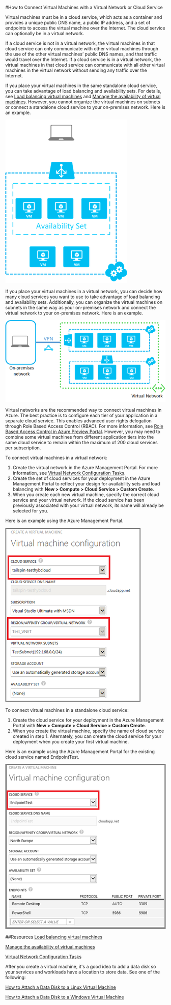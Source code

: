 <properties authors="kathydav" editor="tysonn" manager="timlt" /> 


#How to Connect Virtual Machines with a Virtual Network or Cloud Service

Virtual machines must be in a cloud service, which acts as a container and provides a unique public DNS name, a public IP address, and a set of endpoints to access the virtual machine over the Internet. The cloud service can optionally be in a virtual network. 

If a cloud service is not in a virtual network, the virtual machines in that cloud service can only communicate with other virtual machines through the use of the other virtual machines’ public DNS names, and that traffic would travel over the Internet. If a cloud service is in a virtual network,  the virtual machines in that cloud service can communicate with all other virtual machines in the virtual network without sending any traffic over the Internet.

If you place your virtual machines in the same standalone cloud service, you can take advantage of load balancing and availability sets. For details, see [Load balancing virtual machines](../articles/load-balance-virtual-machines.md) and [Manage the availability of virtual machines](../articles/manage-availability-virtual-machines.md). However, you cannot organize the virtual machines on subnets or connect a standalone cloud service to your on-premises network. Here is an example.

![Virtual machines in a standalone cloud service](./media/howto-connect-vm-cloud-service/CloudServiceExample.png)
 
If you place your virtual machines in a virtual network, you can decide how many cloud services you want to use to take advantage of load balancing and availability sets. Additionally, you can organize the virtual machines on subnets in the same way as your on-premises network and connect the virtual network to your on-premises network. Here is an example.

![Virtual machines in a virtual network](./media/howto-connect-vm-cloud-service/VirtualNetworkExample.png)

Virtual networks are the recommended way to connect virtual machines in Azure. The best practice is to configure each tier of your application in a separate cloud service. This enables advanced user rights delegation through Role Based Access Control (RBAC). For more information, see [Role Based Access Control in Azure Preview Portal](../articles/role-based-access-control-configure.md). However, you may need to combine some virtual machines from different application tiers into the same cloud service to remain within the maximum of 200 cloud services per subscription.

To connect virtual machines in a virtual network:

1.	Create the virtual network in the Azure Management Portal. For more information, see [Virtual Network Configuration Tasks](https://msdn.microsoft.com/library/azure/jj156206.aspx).
2.	Create the set of cloud services for your deployment in the Azure Management Portal to reflect your design for availability sets and load balancing with **New > Compute > Cloud Service > Custom Create**.
3.	When you create each new virtual machine, specify the correct cloud service and your virtual network. If the cloud service has been previously associated with your virtual network, its name will already be selected for you.

Here is an example using the Azure Management Portal.

![Selecting a cloud service for a virtual machine](./media/howto-connect-vm-cloud-service/VMConfig1.png)
 
To connect virtual machines in a standalone cloud service:

1.	Create the cloud service for your deployment in the Azure Management Portal with **New > Compute > Cloud Service > Custom Create**.
2.	When you create the virtual machine, specify the name of cloud service created in step 1. 
Alternately, you can create the cloud service for your deployment when you create your first virtual machine.

Here is an example using the Azure Management Portal for the existing cloud service named EndpointTest.
 
![Add a virtual machine to an existing cloud service](./media/howto-connect-vm-cloud-service/Connect-VM-to-CS.png)

##Resources
[Load balancing virtual machines](../articles/load-balance-virtual-machines.md)

[Manage the availability of virtual machines](../articles/manage-availability-virtual-machines.md)

[Virtual Network Configuration Tasks](https://msdn.microsoft.com/library/azure/jj156206.aspx)

After you create a virtual machine, it's a good idea to add a data disk so your services and workloads have a location to store data. See one of the following:

[How to Attach a Data Disk to a Linux Virtual Machine](../articles/virtual-machines-linux-how-to-attach-disk.md)

[How to Attach a Data Disk to a Windows Virtual Machine](../articles/storage-windows-attach-disk.md)

